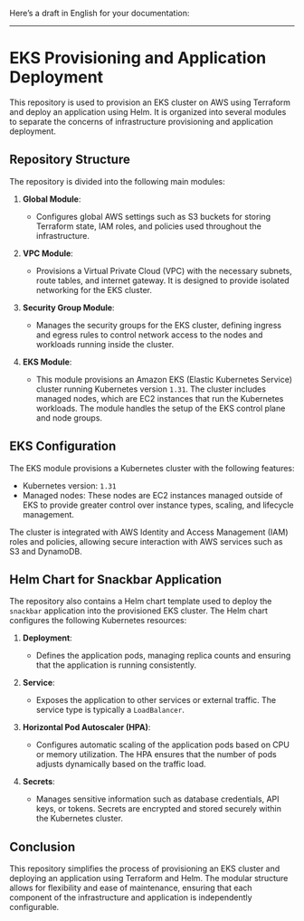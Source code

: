 Here’s a draft in English for your documentation:

---

# EKS Provisioning and Application Deployment

This repository is used to provision an EKS cluster on AWS using Terraform and deploy an application using Helm. It is organized into several modules to separate the concerns of infrastructure provisioning and application deployment.

## Repository Structure

The repository is divided into the following main modules:

1. **Global Module**: 
   - Configures global AWS settings such as S3 buckets for storing Terraform state, IAM roles, and policies used throughout the infrastructure.

2. **VPC Module**: 
   - Provisions a Virtual Private Cloud (VPC) with the necessary subnets, route tables, and internet gateway. It is designed to provide isolated networking for the EKS cluster.

3. **Security Group Module**: 
   - Manages the security groups for the EKS cluster, defining ingress and egress rules to control network access to the nodes and workloads running inside the cluster.

4. **EKS Module**: 
   - This module provisions an Amazon EKS (Elastic Kubernetes Service) cluster running Kubernetes version `1.31`. The cluster includes managed nodes, which are EC2 instances that run the Kubernetes workloads. The module handles the setup of the EKS control plane and node groups.

## EKS Configuration

The EKS module provisions a Kubernetes cluster with the following features:
- Kubernetes version: `1.31`
- Managed nodes: These nodes are EC2 instances managed outside of EKS to provide greater control over instance types, scaling, and lifecycle management.
  
The cluster is integrated with AWS Identity and Access Management (IAM) roles and policies, allowing secure interaction with AWS services such as S3 and DynamoDB.

## Helm Chart for Snackbar Application

The repository also contains a Helm chart template used to deploy the `snackbar` application into the provisioned EKS cluster. The Helm chart configures the following Kubernetes resources:

1. **Deployment**: 
   - Defines the application pods, managing replica counts and ensuring that the application is running consistently.

2. **Service**: 
   - Exposes the application to other services or external traffic. The service type is typically a `LoadBalancer`.

3. **Horizontal Pod Autoscaler (HPA)**: 
   - Configures automatic scaling of the application pods based on CPU or memory utilization. The HPA ensures that the number of pods adjusts dynamically based on the traffic load.

4. **Secrets**: 
   - Manages sensitive information such as database credentials, API keys, or tokens. Secrets are encrypted and stored securely within the Kubernetes cluster.

## Conclusion

This repository simplifies the process of provisioning an EKS cluster and deploying an application using Terraform and Helm. The modular structure allows for flexibility and ease of maintenance, ensuring that each component of the infrastructure and application is independently configurable.

